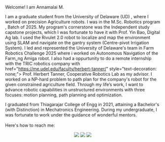Welcome! I am Annamalai M.

I am a graduate student from the <a href="https://www.udel.edu/" style="text-decoration: none;">  University of Delaware (UD) </a>, where I worked on precision Agriculture robots. I was in the <a href="https://me.udel.edu/academics/graduate/msr/" style="text-decoration: none;"> M.Sc. Robotics program </a>, Batch of 2025. My program's cornerstone was the Independent study capstone projects, which I was fortunate to have it with <a href="https://me.udel.edu/faculty/yin-bao/" style="text-decoration: none;"> Prof. Yin Bao, Digital Ag lab</a>. I used the Rivulet 2.0 robot to localize and map the environment using SLAM and navigate on the gantry system (Centre-pivot Irrigation System). I led and represented the University of Delaware's team in <a href="https://www.farmroboticschallenge.ai/" style="text-decoration: none;"> Farm Robotics Challenge 2025</a> where  i worked on Autonomous Navigation of the Farm_ng Amiga robot. I also had a oppurtunity to do a remote internship with the TRIC robotics company with href="https://me.udel.edu/faculty/herbert-tanner/" style="text-decoration: none;"> Prof. Herbert Tanner, Cooperative Robotics Lab as my advisor. I worked on a NP-hard problem to path plan for the company's robot for the given constrained agriculture field. Through my life’s work, I want to advance robotic capabilities in unstructured environments with three focuses: motion planning, path planning and optimization.

I graduated from Thiagarajar College of Engg in 2021, attaining a Bachelor's (with Distinction) in Mechatronics Engineering. During my undergraduate, I was fortunate to work under the guidance of wonderful mentors. 
<br> <br>
Here's how to reach me:

<p align="center">
  <a href="https://leetcode.com/u/Annamalai02/" style="text-decoration: none;">
    <img src="https://img.shields.io/badge/Leetcode-FFA116?style=for-the-badge&logo=leetcode&logoColor=black">
  </a>
  <a href="https://www.linkedin.com/in/anna2malai-m/" style="text-decoration: none;">
    <img src="https://img.shields.io/badge/LinkedIn-0A66C2?style=for-the-badge&logo=inspire&logoColor=white">
  </a>
<!--   <a href="https://www.hackerrank.com/profile/brothermountain1" style="text-decoration: none;">
    <img src="https://img.shields.io/badge/HackerRank-1C2432?style=for-the-badge&logo=hackerrank&logoColor=green">
  </a> -->
  <a href="https://www.figma.com/proto/FRUYvQWWWXyfi9sJ4wh1dh/Annamalai-portfolio?node-id=1-2&t=bOTJBLaoLe2wnCyk-1&scaling=scale-down-width&content-scaling=fixed&page-id=0%3A1&starting-point-node-id=1%3A2" style="text-decoration: none;">
      <img src="https://img.shields.io/badge/Personal_Website-EC644B?style=for-the-badge&logo=figma&logoColor=black">
  </a>
</p>

